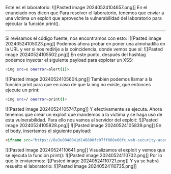 Este es el laboratorio:
![[Pasted image 20240524104657.png]]
En el enunciado nos dicen que Para resolver el laboratorio, tenemos que enviar a una víctima un exploit que aproveche la vulnerabilidad del laboratorio para ejecutar la función print(). 

------------

Si revisamos el código fuente, nos encontramos con esto:
![[Pasted image 20240524105023.png]]
Podemos ahora probar en poner una almohadilla en la URL y ver si nos redirije a la coincidencia, donde vemos que sí:
![[Pasted image 20240524105502.png]]
En este punto, después del hashtag podemos inyectar el siguiente payload para explotar un XSS:
```bash
<img src=x onerror=alert(1)>
```
![[Pasted image 20240524105604.png]]
También podemos llamar a la función print para que en caso de que la img no existe, que entonces ejecute un print:
```bash
<img src=/ onerror=print()>
```
![[Pasted image 20240524105747.png]]
Y efectivamente se ejecuta. Ahora tenemos que crear un exploit que mandemos a la víctima y se haga uso de esta vulnerabilidad. Para ello nos vamos al servidor del exploit:
![[Pasted image 20240524105828.png]]
![[Pasted image 20240524105839.png]]
En el body, insertamos el siguiente payload:
```html
<iframe src="https://0a3e0048041d146880fc07ff008e00fc.web-security-academy.net/#" onload="this.src+='<img src=/ onerror=print()>'"></iframe>
```
![[Pasted image 20240524110641.png]]
Visualizamos el exploit y vemos que se ejecuta la función print():
![[Pasted image 20240524110702.png]]
Por lo que lo enviaremos:
![[Pasted image 20240524110721.png]]
Y ya se habrá resuelto el laboratorio:
![[Pasted image 20240524110735.png]]
